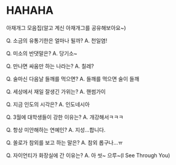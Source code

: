 # HAHAHA
아재개그 모음집(알고 계신 아재개그를 공유해보아요~)

Q. 소금의 유통기한은 얼마나 될까?
A. 천일염!

Q. 미소의 반댓말은?
A. 당기소~

Q. 만나면 싸움만 하는 나라는?
A. 칠레?

Q. 술마신 다음날 들깨를 먹으면?
A. 들깨를 먹으면 술이 들깨

Q. 세상에서 재일 잘생긴 가위는?
A. 핸썸가이

Q. 지금 인도의 시각은?
A. 인도네시아

Q. 3월에 대학생들이 강한 이유는?
A. 개강해서ㅋㅋㅋ

Q. 항상 미안해하는 연예인?
A. 지성...합니다.

Q. 쏠로가 참외를 보고 하는 말은?
A. 참외 롭구나...ㅠ

Q. 자이언티가 화장실에 간 이유는?
A. 아 씻~ 으루~(I See Through You)


